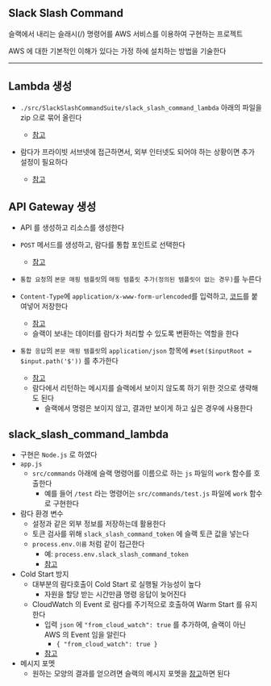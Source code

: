 Slack Slash Command
-------------------
슬랙에서 내리는 슬래시(/) 명령어를 AWS 서비스를 이용하여 구현하는 프로젝트

AWS 에 대한 기본적인 이해가 있다는 가정 하에 설치하는 방법을 기술한다

--------------------------------------------------------------------------------

Lambda 생성
-----------
- `./src/SlackSlashCommandSuite/slack_slash_command_lambda` 아래의 파일을 zip 으로 묶어 올린다
  - [참고](./img/create_lambda.jpg)

- 람다가 프라이빗 서브넷에 접근하면서, 외부 인터넷도 되어야 하는 상황이면 추가 설정이 필요하다
  - [참고](https://docs.aws.amazon.com/AmazonVPC/latest/UserGuide/VPC_Scenario2.html)

API Gateway 생성
----------------
- API 를 생성하고 리소스를 생성한다
- `POST` 메서드를 생성하고, 람다를 통합 포인트로 선택한다
  - [참고](./img/create_api_gateway.jpg)

- `통합 요청`의 `본문 매핑 템플릿`의 `매핑 템플릿 추가(정의된 템플릿이 없는 경우)`를 누른다
- `Content-Type`에 `application/x-www-form-urlencoded`를 입력하고, [코드](/src/apigateway_integration_request/apigateway_integration_request.txt)를 붙여넣어 저장한다
  - [참고](./img/api_gateway_post_integration_request.jpg)
  - 슬랙이 보내는 데이터를 람다가 처리할 수 있도록 변환하는 역할을 한다
- `통합 응답`의 `본문 매핑 템플릿`의 `application/json` 항목에 `#set($inputRoot = $input.path('$'))` 를 추가한다
  - [참고](./img/api_gateway_post_integration_response.jpg)
  - 람다에서 리턴하는 메시지를 슬랙에서 보이지 않도록 하기 위한 것으로 생략해도 된다
    - 슬랙에서 명령은 보이지 않고, 결과만 보이게 하고 싶은 경우에 사용한다

slack_slash_command_lambda
--------------------------
- 구현은 `Node.js` 로 하였다
- `app.js`
  - `src/commands` 아래에 슬랙 명령어를 이름으로 하는 `js` 파일의 `work` 함수를 호출한다
    - 예를 들어 `/test` 라는 명령어는 `src/commands/test.js` 파일에 `work` 함수로 구현한다
- 람다 환경 변수
  - 설정과 같은 외부 정보를 저장하는데 활용한다
  - 토큰 검사를 위해 `slack_slash_command_token` 에 슬랙 토큰 값을 넣는다
  - `process.env.이름` 처럼 같이 접근한다
    - 예: `process.env.slack_slash_command_token`
    - [참고](./img/lambda_env.jpg)
- Cold Start 방지
  - 대부분의 람다호출이 Cold Start 로 실행될 가능성이 높다
    - 자원을 할당 받는 시간만큼 명령 응답이 늦어진다
  - CloudWatch 의 Event 로 람다를 주기적으로 호출하여 Warm Start 를 유지한다
    - 입력 `json` 에 `"from_cloud_watch": true` 를 추가하여, 슬랙이 아닌 AWS 의 Event 임을 알린다
      - `{ "from_cloud_watch": true }`
    - [참고](./img/cloudwatch_event.jpg)
- 메시지 포멧
  - 원하는 모양의 결과를 얻으려면 슬랙의 메시지 포멧을 [참고](https://api.slack.com/docs/messages)하면 된다
